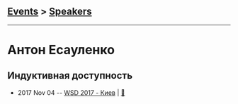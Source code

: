 ## [Events](../README.md) > [Speakers](../speakers.md)
---

# Антон Есауленко

## Индуктивная доступность
- 2017 Nov 04 -- [WSD 2017 - Киев](https://www.youtube.com/watch?v=6RwBzVioy-o)  | [:notebook:](https://wsd.events/2017/11/04/pres/inductive-a11y/)  
